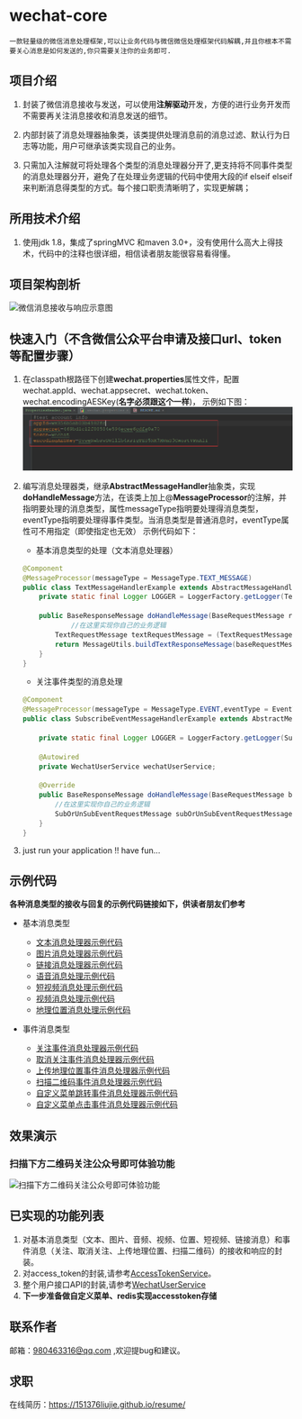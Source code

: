 # wechat-core
    一款轻量级的微信消息处理框架,可以让业务代码与微信微信处理框架代码解耦,并且你根本不需要关心消息是如何发送的,你只需要关注你的业务即可.
## 项目介绍
1. 封装了微信消息接收与发送，可以使用**注解驱动**开发，方便的进行业务开发而不需要再关注消息接收和消息发送的细节。

2. 内部封装了消息处理器抽象类，该类提供处理消息前的消息过滤、默认行为日志等功能，用户可继承该类实现自己的业务。

3. 只需加入注解就可将处理各个类型的消息处理器分开了,更支持将不同事件类型的消息处理器分开，避免了在处理业务逻辑的代码中使用大段的if elseif elseif 来判断消息得类型的方式。每个接口职责清晰明了，实现更解耦；

## 所用技术介绍
1. 使用jdk 1.8，集成了springMVC 和maven 3.0+，没有使用什么高大上得技术，代码中的注释也很详细，相信读者朋友能很容易看得懂。

## 项目架构剖析
![微信消息接收与响应示意图](微信消息接收与响应示意图.png)

## 快速入门（不含微信公众平台申请及接口url、token等配置步骤）

1. 在classpath根路径下创建**wechat.properties**属性文件，配置wechat.appId、wechat.appsecret、wechat.token、wechat.encodingAESKey(**名字必须跟这个一样**)，
   示例如下图：![wechat.properties配置文件示例](wechat.properties配置文件示例.png)

2. 编写消息处理器类，继承**AbstractMessageHandler**抽象类，实现**doHandleMessage**方法，在该类上加上@**MessageProcessor**的注解，并指明要处理的消息类型，属性messageType指明要处理得消息类型，eventType指明要处理得事件类型。当消息类型是普通消息时，eventType属性可不用指定（即使指定也无效）
示例代码如下：     
    
    * 基本消息类型的处理（文本消息处理器）         
    ```java
    @Component
    @MessageProcessor(messageType = MessageType.TEXT_MESSAGE)    
    public class TextMessageHandlerExample extends AbstractMessageHandler {    
        private static final Logger LOGGER = LoggerFactory.getLogger(TextMessageHandlerExample.class);    
    
        public BaseResponseMessage doHandleMessage(BaseRequestMessage requestMessage) {    
                //在这里实现你自己的业务逻辑    
            TextRequestMessage textRequestMessage = (TextRequestMessage) baseRequestMessage;
            return MessageUtils.buildTextResponseMessage(baseRequestMessage, textRequestMessage.getContent());     
        }    
    }    
    ```
    * 关注事件类型的消息处理         
    ```java
    @Component
    @MessageProcessor(messageType = MessageType.EVENT,eventType = EventType.EVENT_SUBSCRIBE)    
    public class SubscribeEventMessageHandlerExample extends AbstractMessageHandler {    
    
        private static final Logger LOGGER = LoggerFactory.getLogger(SubscribeEventMessageHandlerExample.class);
    
        @Autowired
        private WechatUserService wechatUserService;
    
        @Override
        public BaseResponseMessage doHandleMessage(BaseRequestMessage baseRequestMessage) {
            //在这里实现你自己的业务逻辑
            SubOrUnSubEventRequestMessage subOrUnSubEventRequestMessage = (SubOrUnSubEventRequestMessage) baseRequestMessage;
        }
    }
   ```      
3. just run your application !! have fun...

## 示例代码

**各种消息类型的接收与回复的示例代码链接如下，供读者朋友们参考**

* 基本消息类型
    * [文本消息处理器示例代码](https://github.com/151376liujie/wechat-core/tree/master/src/main/java/com/jonnyliu/proj/wechat/example/TextMessageHandlerExample.java)
    * [图片消息处理器示例代码](https://github.com/151376liujie/wechat-core/tree/master/src/main/java/com/jonnyliu/proj/wechat/example/ImageMessageHandlerExample.java)
    * [链接消息处理器示例代码](https://github.com/151376liujie/wechat-core/tree/master/src/main/java/com/jonnyliu/proj/wechat/example/LinkMessageHandlerExample.java)
    * [语音消息处理示例代码](https://github.com/151376liujie/wechat-core/tree/master/src/main/java/com/jonnyliu/proj/wechat/example/VoiceMessageHandlerExample.java)
    * [短视频消息处理示例代码](https://github.com/151376liujie/wechat-core/blob/master/src/main/java/com/jonnyliu/proj/wechat/example/ShortVideoMessageHandlerExample.java)
    * [视频消息处理示例代码](https://github.com/151376liujie/wechat-core/tree/master/src/main/java/com/jonnyliu/proj/wechat/example/VideoMessageHandlerExample.java)
    * [地理位置消息处理示例代码](https://github.com/151376liujie/wechat-core/tree/master/src/main/java/com/jonnyliu/proj/wechat/example/LocationMessageHandlerExample.java)

* 事件消息类型
    * [关注事件消息处理器示例代码](https://github.com/151376liujie/wechat-core/tree/master/src/main/java/com/jonnyliu/proj/wechat/example/SubscribeEventMessageHandlerExample.java)
    * [取消关注事件消息处理器示例代码](https://github.com/151376liujie/wechat-core/tree/master/src/main/java/com/jonnyliu/proj/wechat/example/UnSubscribeEventHandlerExample.java)
    * [上传地理位置事件消息处理器示例代码](https://github.com/151376liujie/wechat-core/blob/master/src/main/java/com/jonnyliu/proj/wechat/example/UploadLocationEventHandlerExample.java)
    * [扫描二维码事件消息处理器示例代码](https://github.com/151376liujie/wechat-core/blob/master/src/main/java/com/jonnyliu/proj/wechat/example/ScanWithParameterEventHandlerExample.java)
    * [自定义菜单跳转事件消息处理器示例代码](https://github.com/151376liujie/wechat-core/blob/master/src/main/java/com/jonnyliu/proj/wechat/example/CustomMenuViewEventHandlerExample.java)
    * [自定义菜单点击事件消息处理器示例代码](https://github.com/151376liujie/wechat-core/blob/master/src/main/java/com/jonnyliu/proj/wechat/example/CustomMenuClickEventHandlerExample.java)

## 效果演示

### 扫描下方二维码关注公众号即可体验功能
![扫描下方二维码关注公众号即可体验功能](演示示例-公众号.png)

## 已实现的功能列表
1. 对基本消息类型（文本、图片、音频、视频、位置、短视频、链接消息）和事件消息（关注、取消关注、上传地理位置、扫描二维码）的接收和响应的封装。
2. 对access_token的封装,请参考[AccessTokenService](https://github.com/151376liujie/wechat-core/tree/master/src/main/java/com/jonnyliu/proj/wechat/service/accesstoken/)。
3. 整个用户接口API的封装,请参考[WechatUserService](https://github.com/151376liujie/wechat-core/tree/master/src/main/java/com/jonnyliu/proj/wechat/service/user)
4. **下一步准备做自定义菜单、redis实现accesstoken存储**

## 联系作者
邮箱：980463316@qq.com ,欢迎提bug和建议。

## 求职
在线简历：https://151376liujie.github.io/resume/
